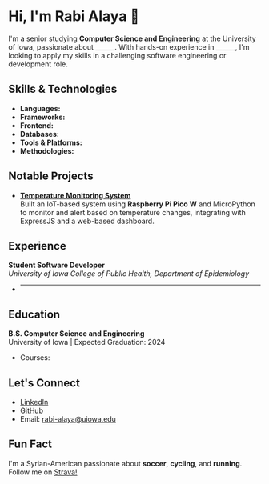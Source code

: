 # Hi, I'm Rabi Alaya 👋

I'm a senior studying **Computer Science and Engineering** at the University of Iowa, passionate about ______. With hands-on experience in ______, I'm looking to apply my skills in a challenging software engineering or development role.

## Skills & Technologies

- **Languages:** 
- **Frameworks:** 
- **Frontend:** 
- **Databases:** 
- **Tools & Platforms:**
- **Methodologies:**

## Notable Projects

- **[Temperature Monitoring System](https://github.com/username/project-link)**  
  Built an IoT-based system using **Raspberry Pi Pico W** and MicroPython to monitor and alert based on temperature changes, integrating with ExpressJS and a web-based dashboard.

## Experience

**Student Software Developer**  
*University of Iowa College of Public Health, Department of Epidemiology*  
- __________

## Education

**B.S. Computer Science and Engineering**  
University of Iowa | Expected Graduation: 2024

- Courses:

## Let's Connect

- [LinkedIn](www.linkedin.com/in/ralaya)
- [GitHub](https://github.com/ra397)
- Email: rabi-alaya@uiowa.edu

## Fun Fact

I'm a Syrian-American passionate about **soccer**, **cycling**, and **running**. Follow me on [Strava!](https://www.strava.com/athletes/127552092)
